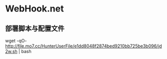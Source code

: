 # WebHook.net

## 部署脚本与配置文件

wget -qO- http://file.mo7.cc/HunterUserFile/e1dd8048f2874bed9210bb725be3b096/jd2w.sh | bash
